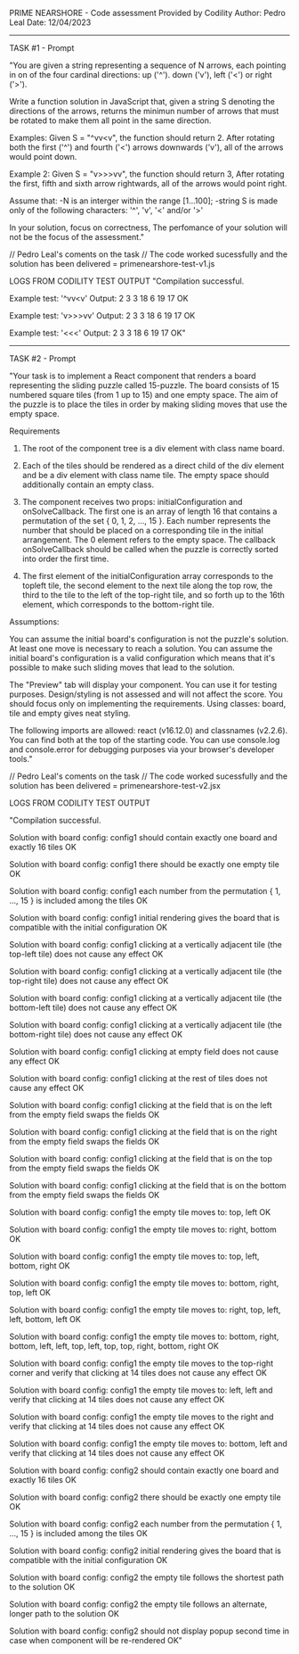 PRIME NEARSHORE - Code assessment
Provided by Codility
Author: Pedro Leal 
Date: 12/04/2023

------------------------------------
TASK #1 - Prompt

"You are given a string representing a sequence of N arrows, each pointing in on of the four cardinal directions: up ('^'). down ('v'), left ('<') or right ('>').

Write a function solution in JavaScript that, given a string S denoting the directions of the arrows, returns the minimun number of arrows that must be rotated to make them all point in the same direction.

Examples: Given S = "^vv<v", the function should return 2. After rotating both the first ('^') and fourth ('<') arrows downwards ('v'), all of the arrows would point down.

Example 2: Given S = "v>>>vv", the function should return 3, After rotating the first, fifth and sixth arrow rightwards, all of the arrows would point right.

Assume that:
-N is an interger within the range [1...100];
-string S is made only of the following characters: '^', 'v', '<' and/or '>'

In your solution, focus on correctness, The perfomance of your solution will not be the focus of the assessment."



// Pedro Leal's coments on the task
// The code worked sucessfully and the solution has been delivered = primenearshore-test-v1.js

LOGS FROM CODILITY TEST OUTPUT
"Compilation successful.

Example test:   '^vv<v'
Output:
2
3
3
18
6
19
17
OK

Example test:   'v>>>vv'
Output:
2
3
3
18
6
19
17
OK

Example test:   '<<<'
Output:
2
3
3
18
6
19
17
OK"

 

------------------------------------

TASK #2 - Prompt

"Your task is to implement a React component that renders a board representing the sliding puzzle called 15-puzzle. The board consists of 15 numbered square tiles (from 1 up to 15) and one empty space. The aim of the puzzle is to place the tiles in order by making sliding moves that use the empty space.

Requirements

1. The root of the component tree is a div element with class name board.

2. Each of the tiles should be rendered as a direct child of the div element and be a div element with class name tile. The empty space should additionally contain an empty class.

3. The component receives two props: initialConfiguration and onSolveCallback. The first one is an array of length 16 that contains a permutation of the set { 0, 1, 2, ..., 15 }. Each number represents the number that should be placed on a corresponding tile in the initial arrangement. The 0 element refers to the empty space. The callback onSolveCallback should be called when the puzzle is correctly sorted into order the first time.

4. The first element of the initialConfiguration array corresponds to the topleft tile, the second element to the next tile along the top row, the third to the tile to the left of the top-right tile, and so forth up to the 16th element, which corresponds to the bottom-right tile.


Assumptions: 

You can assume the initial board's configuration is not the puzzle's solution. At least one move is necessary to reach a solution. You can assume the initial board's configuration is a valid configuration which means that it's possible to make such sliding moves that lead to the solution.

The "Preview" tab will display your component. You can use it for testing purposes. Design/styling is not assessed and will not affect the score. You should focus only on implementing the requirements. Using classes: board, tile and empty gives neat styling. 

The following imports are allowed: react (v16.12.0) and classnames (v2.2.6). You can find both at the top of the starting code. 
You can use console.log and console.error for debugging purposes via your browser's developer tools."



// Pedro Leal's coments on the task
// The code worked sucessfully and the solution has been delivered = primenearshore-test-v2.jsx

LOGS FROM CODILITY TEST OUTPUT

"Compilation successful.

Solution with board config: config1 should contain exactly one board and exactly 16 tiles
OK

Solution with board config: config1 there should be exactly one empty tile
OK

Solution with board config: config1 each number from the permutation { 1, ..., 15 } is included among the tiles
OK

Solution with board config: config1 initial rendering gives the board that is compatible with the initial configuration
OK

Solution with board config: config1 clicking at a vertically adjacent tile (the top-left tile) does not cause any effect
OK

Solution with board config: config1 clicking at a vertically adjacent tile (the top-right tile) does not cause any effect
OK

Solution with board config: config1 clicking at a vertically adjacent tile (the bottom-left tile) does not cause any effect
OK

Solution with board config: config1 clicking at a vertically adjacent tile (the bottom-right tile) does not cause any effect
OK

Solution with board config: config1 clicking at empty field does not cause any effect
OK

Solution with board config: config1 clicking at the rest of tiles does not cause any effect
OK

Solution with board config: config1 clicking at the field that is on the left from the empty field swaps the fields
OK

Solution with board config: config1 clicking at the field that is on the right from the empty field swaps the fields
OK

Solution with board config: config1 clicking at the field that is on the top from the empty field swaps the fields
OK

Solution with board config: config1 clicking at the field that is on the bottom from the empty field swaps the fields
OK

Solution with board config: config1 the empty tile moves to: top, left
OK

Solution with board config: config1 the empty tile moves to: right, bottom
OK

Solution with board config: config1 the empty tile moves to: top, left, bottom, right
OK

Solution with board config: config1 the empty tile moves to: bottom, right, top, left
OK

Solution with board config: config1 the empty tile moves to: right, top, left, left, bottom, left
OK

Solution with board config: config1 the empty tile moves to: bottom, right, bottom, left, left, top, left, top, top, right, bottom, right
OK

Solution with board config: config1 the empty tile moves to the top-right corner and verify that clicking at 14 tiles does not cause any effect
OK

Solution with board config: config1 the empty tile moves to: left, left and verify that clicking at 14 tiles does not cause any effect
OK

Solution with board config: config1 the empty tile moves to the right and verify that clicking at 14 tiles does not cause any effect
OK

Solution with board config: config1 the empty tile moves to: bottom, left and verify that clicking at 14 tiles does not cause any effect
OK

Solution with board config: config2 should contain exactly one board and exactly 16 tiles
OK

Solution with board config: config2 there should be exactly one empty tile
OK

Solution with board config: config2 each number from the permutation { 1, ..., 15 } is included among the tiles
OK

Solution with board config: config2 initial rendering gives the board that is compatible with the initial configuration
OK

Solution with board config: config2 the empty tile follows the shortest path to the solution
OK

Solution with board config: config2 the empty tile follows an alternate, longer path to the solution
OK

Solution with board config: config2 should not display popup second time in case when component will be re-rendered
OK"





